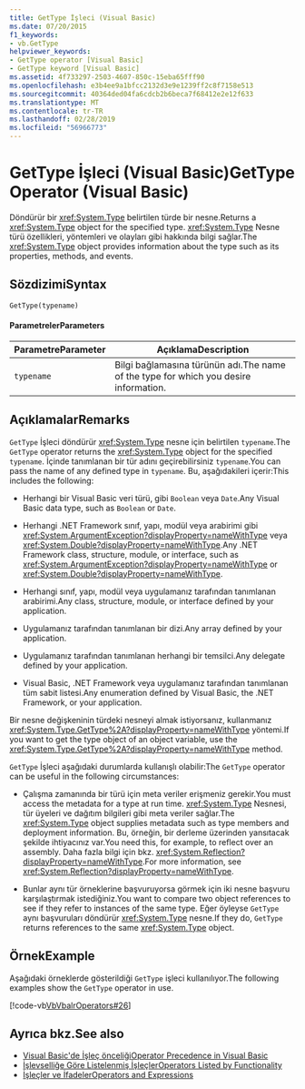 ```yaml
---
title: GetType İşleci (Visual Basic)
ms.date: 07/20/2015
f1_keywords:
- vb.GetType
helpviewer_keywords:
- GetType operator [Visual Basic]
- GetType keyword [Visual Basic]
ms.assetid: 4f733297-2503-4607-850c-15eba65fff90
ms.openlocfilehash: e3b4ee9a1bfcc2132d3e9e1239ff2c8f7158e513
ms.sourcegitcommit: 40364ded04fa6cdcb2b6beca7f68412e2e12f633
ms.translationtype: MT
ms.contentlocale: tr-TR
ms.lasthandoff: 02/28/2019
ms.locfileid: "56966773"
---
```

# <a name="gettype-operator-visual-basic"></a><span data-ttu-id="52b0f-102">GetType İşleci (Visual Basic)</span><span class="sxs-lookup"><span data-stu-id="52b0f-102">GetType Operator (Visual Basic)</span></span>
<span data-ttu-id="52b0f-103">Döndürür bir <xref:System.Type> belirtilen türde bir nesne.</span><span class="sxs-lookup"><span data-stu-id="52b0f-103">Returns a <xref:System.Type> object for the specified type.</span></span> <span data-ttu-id="52b0f-104"><xref:System.Type> Nesne türü özellikleri, yöntemleri ve olayları gibi hakkında bilgi sağlar.</span><span class="sxs-lookup"><span data-stu-id="52b0f-104">The <xref:System.Type> object provides information about the type such as its properties, methods, and events.</span></span>  
  
## <a name="syntax"></a><span data-ttu-id="52b0f-105">Sözdizimi</span><span class="sxs-lookup"><span data-stu-id="52b0f-105">Syntax</span></span>  
  
```  
GetType(typename)  
```  
  
#### <a name="parameters"></a><span data-ttu-id="52b0f-106">Parametreler</span><span class="sxs-lookup"><span data-stu-id="52b0f-106">Parameters</span></span>  
  
|<span data-ttu-id="52b0f-107">Parametre</span><span class="sxs-lookup"><span data-stu-id="52b0f-107">Parameter</span></span>|<span data-ttu-id="52b0f-108">Açıklama</span><span class="sxs-lookup"><span data-stu-id="52b0f-108">Description</span></span>|  
|---|---|  
|`typename`|<span data-ttu-id="52b0f-109">Bilgi bağlamasına türünün adı.</span><span class="sxs-lookup"><span data-stu-id="52b0f-109">The name of the type for which you desire information.</span></span>|  
  
## <a name="remarks"></a><span data-ttu-id="52b0f-110">Açıklamalar</span><span class="sxs-lookup"><span data-stu-id="52b0f-110">Remarks</span></span>  
 <span data-ttu-id="52b0f-111">`GetType` İşleci döndürür <xref:System.Type> nesne için belirtilen `typename`.</span><span class="sxs-lookup"><span data-stu-id="52b0f-111">The `GetType` operator returns the <xref:System.Type> object for the specified `typename`.</span></span> <span data-ttu-id="52b0f-112">İçinde tanımlanan bir tür adını geçirebilirsiniz `typename`.</span><span class="sxs-lookup"><span data-stu-id="52b0f-112">You can pass the name of any defined type in `typename`.</span></span> <span data-ttu-id="52b0f-113">Bu, aşağıdakileri içerir:</span><span class="sxs-lookup"><span data-stu-id="52b0f-113">This includes the following:</span></span>  
  
-   <span data-ttu-id="52b0f-114">Herhangi bir Visual Basic veri türü, gibi `Boolean` veya `Date`.</span><span class="sxs-lookup"><span data-stu-id="52b0f-114">Any Visual Basic data type, such as `Boolean` or `Date`.</span></span>  
  
-   <span data-ttu-id="52b0f-115">Herhangi .NET Framework sınıf, yapı, modül veya arabirimi gibi <xref:System.ArgumentException?displayProperty=nameWithType> veya <xref:System.Double?displayProperty=nameWithType>.</span><span class="sxs-lookup"><span data-stu-id="52b0f-115">Any .NET Framework class, structure, module, or interface, such as <xref:System.ArgumentException?displayProperty=nameWithType> or <xref:System.Double?displayProperty=nameWithType>.</span></span>  
  
-   <span data-ttu-id="52b0f-116">Herhangi sınıf, yapı, modül veya uygulamanız tarafından tanımlanan arabirimi.</span><span class="sxs-lookup"><span data-stu-id="52b0f-116">Any class, structure, module, or interface defined by your application.</span></span>  
  
-   <span data-ttu-id="52b0f-117">Uygulamanız tarafından tanımlanan bir dizi.</span><span class="sxs-lookup"><span data-stu-id="52b0f-117">Any array defined by your application.</span></span>  
  
-   <span data-ttu-id="52b0f-118">Uygulamanız tarafından tanımlanan herhangi bir temsilci.</span><span class="sxs-lookup"><span data-stu-id="52b0f-118">Any delegate defined by your application.</span></span>  
  
-   <span data-ttu-id="52b0f-119">Visual Basic, .NET Framework veya uygulamanız tarafından tanımlanan tüm sabit listesi.</span><span class="sxs-lookup"><span data-stu-id="52b0f-119">Any enumeration defined by Visual Basic, the .NET Framework, or your application.</span></span>  
  
 <span data-ttu-id="52b0f-120">Bir nesne değişkeninin türdeki nesneyi almak istiyorsanız, kullanmanız <xref:System.Type.GetType%2A?displayProperty=nameWithType> yöntemi.</span><span class="sxs-lookup"><span data-stu-id="52b0f-120">If you want to get the type object of an object variable, use the <xref:System.Type.GetType%2A?displayProperty=nameWithType> method.</span></span>  
  
 <span data-ttu-id="52b0f-121">`GetType` İşleci aşağıdaki durumlarda kullanışlı olabilir:</span><span class="sxs-lookup"><span data-stu-id="52b0f-121">The `GetType` operator can be useful in the following circumstances:</span></span>  
  
-   <span data-ttu-id="52b0f-122">Çalışma zamanında bir türü için meta veriler erişmeniz gerekir.</span><span class="sxs-lookup"><span data-stu-id="52b0f-122">You must access the metadata for a type at run time.</span></span> <span data-ttu-id="52b0f-123"><xref:System.Type> Nesnesi, tür üyeleri ve dağıtım bilgileri gibi meta veriler sağlar.</span><span class="sxs-lookup"><span data-stu-id="52b0f-123">The <xref:System.Type> object supplies metadata such as type members and deployment information.</span></span> <span data-ttu-id="52b0f-124">Bu, örneğin, bir derleme üzerinden yansıtacak şekilde ihtiyacınız var.</span><span class="sxs-lookup"><span data-stu-id="52b0f-124">You need this, for example, to reflect over an assembly.</span></span> <span data-ttu-id="52b0f-125">Daha fazla bilgi için bkz. <xref:System.Reflection?displayProperty=nameWithType>.</span><span class="sxs-lookup"><span data-stu-id="52b0f-125">For more information, see <xref:System.Reflection?displayProperty=nameWithType>.</span></span>  
  
-   <span data-ttu-id="52b0f-126">Bunlar aynı tür örneklerine başvuruyorsa görmek için iki nesne başvuru karşılaştırmak istediğiniz.</span><span class="sxs-lookup"><span data-stu-id="52b0f-126">You want to compare two object references to see if they refer to instances of the same type.</span></span> <span data-ttu-id="52b0f-127">Eğer öyleyse `GetType` aynı başvuruları döndürür <xref:System.Type> nesne.</span><span class="sxs-lookup"><span data-stu-id="52b0f-127">If they do, `GetType` returns references to the same <xref:System.Type> object.</span></span>  
  
## <a name="example"></a><span data-ttu-id="52b0f-128">Örnek</span><span class="sxs-lookup"><span data-stu-id="52b0f-128">Example</span></span>  
 <span data-ttu-id="52b0f-129">Aşağıdaki örneklerde gösterildiği `GetType` işleci kullanılıyor.</span><span class="sxs-lookup"><span data-stu-id="52b0f-129">The following examples show the `GetType` operator in use.</span></span>  
  
 [!code-vb[VbVbalrOperators#26](~/samples/snippets/visualbasic/VS_Snippets_VBCSharp/VbVbalrOperators/VB/Class1.vb#26)]  
  
## <a name="see-also"></a><span data-ttu-id="52b0f-130">Ayrıca bkz.</span><span class="sxs-lookup"><span data-stu-id="52b0f-130">See also</span></span>
- [<span data-ttu-id="52b0f-131">Visual Basic'de İşleç önceliği</span><span class="sxs-lookup"><span data-stu-id="52b0f-131">Operator Precedence in Visual Basic</span></span>](../../../visual-basic/language-reference/operators/operator-precedence.md)
- [<span data-ttu-id="52b0f-132">İşlevselliğe Göre Listelenmiş İşleçler</span><span class="sxs-lookup"><span data-stu-id="52b0f-132">Operators Listed by Functionality</span></span>](../../../visual-basic/language-reference/operators/operators-listed-by-functionality.md)
- [<span data-ttu-id="52b0f-133">İşleçler ve İfadeler</span><span class="sxs-lookup"><span data-stu-id="52b0f-133">Operators and Expressions</span></span>](../../../visual-basic/programming-guide/language-features/operators-and-expressions/index.md)
